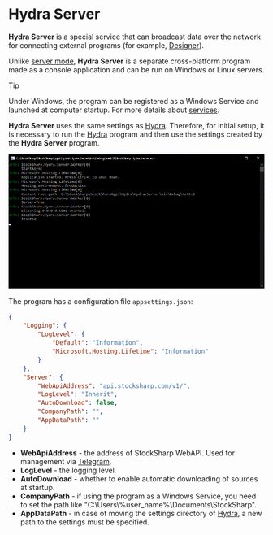# Hydra Server

**Hydra Server** is a special service that can broadcast data over the network for connecting external programs (for example, [Designer](designer.md)).

Unlike [server mode](hydra/server_mode/settings.md), **Hydra Server** is a separate cross-platform program made as a console application and can be run on Windows or Linux servers.

> [!TIP]
> Under Windows, the program can be registered as a Windows Service and launched at computer startup. For more details about [services](https://en.wikipedia.org/wiki/Windows_service).

**Hydra Server** uses the same settings as [Hydra](hydra.md). Therefore, for initial setup, it is necessary to run the [Hydra](hydra.md) program and then use the settings created by the **Hydra Server** program.

![Hydra server](../images/HydraServer_console.png)

The program has a configuration file `appsettings.json`:

```json
{
	"Logging": {
		"LogLevel": {
			"Default": "Information",
			"Microsoft.Hosting.Lifetime": "Information"
		}
	},
	"Server": {
		"WebApiAddress": "api.stocksharp.com/v1/",
		"LogLevel": "Inherit",
		"AutoDownload": false,
		"CompanyPath": "",
		"AppDataPath": ""
	}
}

```

- **WebApiAddress** - the address of StockSharp WebAPI. Used for management via [Telegram](telegram_services.md).
- **LogLevel** - the logging level.
- **AutoDownload** - whether to enable automatic downloading of sources at startup.
- **CompanyPath** - if using the program as a Windows Service, you need to set the path like "C:\\Users\\%user_name%\\Documents\\StockSharp".
- **AppDataPath** - in case of moving the settings directory of [Hydra](hydra.md), a new path to the settings must be specified.